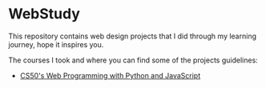 # WebStudy

This repository contains web design projects that I did through my learning journey, hope it inspires you.

The courses I took and where you can find some of the projects guidelines:
* [CS50's Web Programming with Python and JavaScript](https://cs50.harvard.edu/web/2020/)
